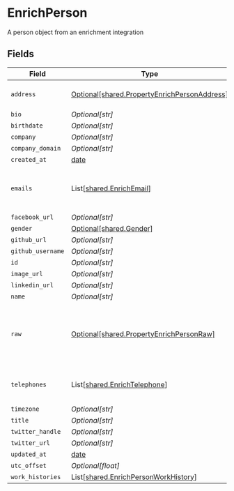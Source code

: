 # EnrichPerson

A person object from an enrichment integration


## Fields

| Field                                                                                              | Type                                                                                               | Required                                                                                           | Description                                                                                        |
| -------------------------------------------------------------------------------------------------- | -------------------------------------------------------------------------------------------------- | -------------------------------------------------------------------------------------------------- | -------------------------------------------------------------------------------------------------- |
| `address`                                                                                          | [Optional[shared.PropertyEnrichPersonAddress]](../../models/shared/propertyenrichpersonaddress.md) | :heavy_minus_sign:                                                                                 | The address of the person                                                                          |
| `bio`                                                                                              | *Optional[str]*                                                                                    | :heavy_minus_sign:                                                                                 | N/A                                                                                                |
| `birthdate`                                                                                        | *Optional[str]*                                                                                    | :heavy_minus_sign:                                                                                 | N/A                                                                                                |
| `company`                                                                                          | *Optional[str]*                                                                                    | :heavy_minus_sign:                                                                                 | N/A                                                                                                |
| `company_domain`                                                                                   | *Optional[str]*                                                                                    | :heavy_minus_sign:                                                                                 | N/A                                                                                                |
| `created_at`                                                                                       | [date](https://docs.python.org/3/library/datetime.html#date-objects)                               | :heavy_minus_sign:                                                                                 | N/A                                                                                                |
| `emails`                                                                                           | List[[shared.EnrichEmail](../../models/shared/enrichemail.md)]                                     | :heavy_minus_sign:                                                                                 | An array of email addresses for this person                                                        |
| `facebook_url`                                                                                     | *Optional[str]*                                                                                    | :heavy_minus_sign:                                                                                 | N/A                                                                                                |
| `gender`                                                                                           | [Optional[shared.Gender]](../../models/shared/gender.md)                                           | :heavy_minus_sign:                                                                                 | N/A                                                                                                |
| `github_url`                                                                                       | *Optional[str]*                                                                                    | :heavy_minus_sign:                                                                                 | N/A                                                                                                |
| `github_username`                                                                                  | *Optional[str]*                                                                                    | :heavy_minus_sign:                                                                                 | N/A                                                                                                |
| `id`                                                                                               | *Optional[str]*                                                                                    | :heavy_minus_sign:                                                                                 | N/A                                                                                                |
| `image_url`                                                                                        | *Optional[str]*                                                                                    | :heavy_minus_sign:                                                                                 | N/A                                                                                                |
| `linkedin_url`                                                                                     | *Optional[str]*                                                                                    | :heavy_minus_sign:                                                                                 | N/A                                                                                                |
| `name`                                                                                             | *Optional[str]*                                                                                    | :heavy_minus_sign:                                                                                 | N/A                                                                                                |
| `raw`                                                                                              | [Optional[shared.PropertyEnrichPersonRaw]](../../models/shared/propertyenrichpersonraw.md)         | :heavy_minus_sign:                                                                                 | The raw data returned by the integration for this person                                           |
| `telephones`                                                                                       | List[[shared.EnrichTelephone](../../models/shared/enrichtelephone.md)]                             | :heavy_minus_sign:                                                                                 | An array of telephones for this person                                                             |
| `timezone`                                                                                         | *Optional[str]*                                                                                    | :heavy_minus_sign:                                                                                 | N/A                                                                                                |
| `title`                                                                                            | *Optional[str]*                                                                                    | :heavy_minus_sign:                                                                                 | N/A                                                                                                |
| `twitter_handle`                                                                                   | *Optional[str]*                                                                                    | :heavy_minus_sign:                                                                                 | N/A                                                                                                |
| `twitter_url`                                                                                      | *Optional[str]*                                                                                    | :heavy_minus_sign:                                                                                 | N/A                                                                                                |
| `updated_at`                                                                                       | [date](https://docs.python.org/3/library/datetime.html#date-objects)                               | :heavy_minus_sign:                                                                                 | N/A                                                                                                |
| `utc_offset`                                                                                       | *Optional[float]*                                                                                  | :heavy_minus_sign:                                                                                 | N/A                                                                                                |
| `work_histories`                                                                                   | List[[shared.EnrichPersonWorkHistory](../../models/shared/enrichpersonworkhistory.md)]             | :heavy_minus_sign:                                                                                 | N/A                                                                                                |